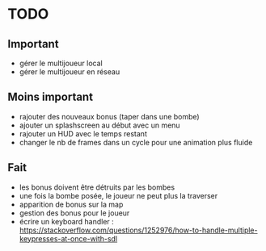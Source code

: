# TODO

## Important
- gérer le multijoueur local
- gérer le multijoueur en réseau


## Moins important
- rajouter des nouveaux bonus (taper dans une bombe)
- ajouter un splashscreen au début avec un menu
- rajouter un HUD avec le temps restant
- changer le nb de frames dans un cycle pour une animation plus fluide

## Fait
- les bonus doivent être détruits par les bombes
- une fois la bombe posée, le joueur ne peut plus la traverser
- apparition de bonus sur la map
- gestion des bonus pour le joueur
- écrire un keyboard handler : https://stackoverflow.com/questions/1252976/how-to-handle-multiple-keypresses-at-once-with-sdl
